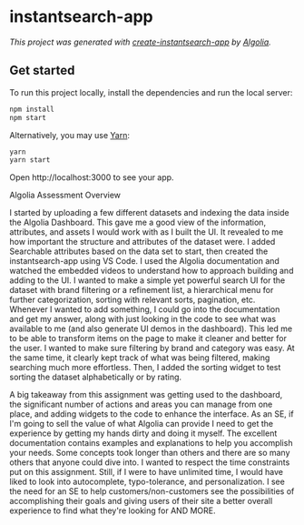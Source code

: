 # instantsearch-app

_This project was generated with [create-instantsearch-app](https://github.com/algolia/instantsearch/tree/master/packages/create-instantsearch-app) by [Algolia](https://algolia.com)._

## Get started

To run this project locally, install the dependencies and run the local server:

```sh
npm install
npm start
```

Alternatively, you may use [Yarn](https://http://yarnpkg.com/):

```sh
yarn
yarn start
```

Open http://localhost:3000 to see your app.



Algolia Assessment Overview

I started by uploading a few different datasets and indexing the data inside the Algolia Dashboard. This gave me a good view of the information, attributes, and assets I would work with as I built the UI. It revealed to me how important the structure and attributes of the dataset were. I added Searchable attributes based on the data set to start, then created the instantsearch-app using VS Code. I used the Algolia documentation and watched the embedded videos to understand how to approach building and adding to the UI. I wanted to make a simple yet powerful search UI for the dataset with brand filtering or a refinement list, a hierarchical menu for further categorization, sorting with relevant sorts, pagination, etc. Whenever I wanted to add something, I could go into the documentation and get my answer, along with just looking in the code to see what was available to me (and also generate UI demos in the dashboard). This led me to be able to transform items on the page to make it cleaner and better for the user. I wanted to make sure filtering by brand and category was easy. At the same time, it clearly kept track of what was being filtered, making searching much more effortless. Then, I added the sorting widget to test sorting the dataset alphabetically or by rating.

A big takeaway from this assignment was getting used to the dashboard, the significant number of actions and areas you can manage from one place, and adding widgets to the code to enhance the interface. As an SE, if I'm going to sell the value of what Algolia can provide I need to get the experience by getting my hands dirty and doing it myself. The excellent documentation contains examples and explanations to help you accomplish your needs. Some concepts took longer than others and there are so many others that anyone could dive into. I wanted to respect the time constraints put on this assignment. Still, if I were to have unlimited time, I would have liked to look into autocomplete, typo-tolerance, and personalization. I see the need for an SE to help customers/non-customers see the possibilities of accomplishing their goals and giving users of their site a better overall experience to find what they're looking for AND MORE.
